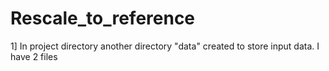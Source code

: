 # Rescale_to_reference
1] In project directory another directory "data" created to store input data. I have 2 files
